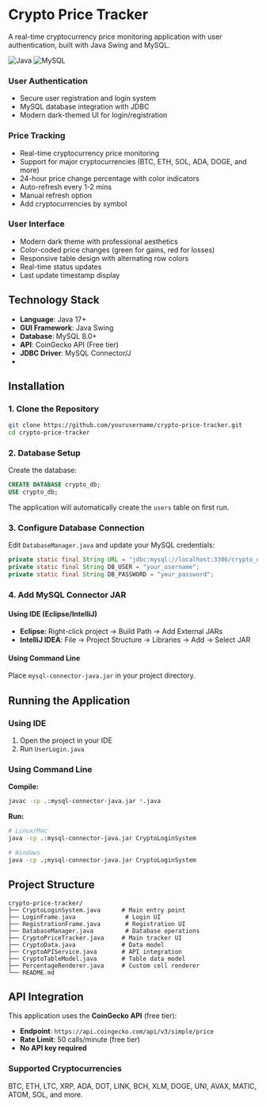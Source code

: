 # Crypto Price Tracker

A real-time cryptocurrency price monitoring application with user authentication, built with Java Swing and MySQL.

![Java](https://img.shields.io/badge/Java-17+-orange.svg)
![MySQL](https://img.shields.io/badge/MySQL-8.0+-blue.svg)

### User Authentication
- Secure user registration and login system
- MySQL database integration with JDBC
- Modern dark-themed UI for login/registration

### Price Tracking
- Real-time cryptocurrency price monitoring
- Support for major cryptocurrencies (BTC, ETH, SOL, ADA, DOGE, and more)
- 24-hour price change percentage with color indicators
- Auto-refresh every 1-2 mins
- Manual refresh option
- Add cryptocurrencies by symbol

### User Interface
- Modern dark theme with professional aesthetics
- Color-coded price changes (green for gains, red for losses)
- Responsive table design with alternating row colors
- Real-time status updates
- Last update timestamp display

## Technology Stack

- **Language**: Java 17+
- **GUI Framework**: Java Swing
- **Database**: MySQL 8.0+
- **API**: CoinGecko API (Free tier)
- **JDBC Driver**: MySQL Connector/J
- 
## Installation

### 1. Clone the Repository
```bash
git clone https://github.com/yourusername/crypto-price-tracker.git
cd crypto-price-tracker
```

### 2. Database Setup

Create the database:
```sql
CREATE DATABASE crypto_db;
USE crypto_db;
```

The application will automatically create the `users` table on first run.

### 3. Configure Database Connection

Edit `DatabaseManager.java` and update your MySQL credentials:
```java
private static final String URL = "jdbc:mysql://localhost:3306/crypto_db";
private static final String DB_USER = "your_username";
private static final String DB_PASSWORD = "your_password";
```

### 4. Add MySQL Connector JAR

#### Using IDE (Eclipse/IntelliJ)
- **Eclipse**: Right-click project → Build Path → Add External JARs
- **IntelliJ IDEA**: File → Project Structure → Libraries → Add → Select JAR

#### Using Command Line
Place `mysql-connector-java.jar` in your project directory.

## Running the Application

### Using IDE
1. Open the project in your IDE
2. Run `UserLogin.java`

### Using Command Line

**Compile:**
```bash
javac -cp .:mysql-connector-java.jar *.java
```

**Run:**
```bash
# Linux/Mac
java -cp .:mysql-connector-java.jar CryptoLoginSystem

# Windows
java -cp .;mysql-connector-java.jar CryptoLoginSystem
```

## Project Structure

```
crypto-price-tracker/
├── CryptoLoginSystem.java      # Main entry point
├── LoginFrame.java              # Login UI
├── RegistrationFrame.java       # Registration UI
├── DatabaseManager.java         # Database operations
├── CryptoPriceTracker.java     # Main tracker UI
├── CryptoData.java             # Data model
├── CryptoAPIService.java       # API integration
├── CryptoTableModel.java       # Table data model
├── PercentageRenderer.java     # Custom cell renderer
└── README.md
```

## API Integration

This application uses the **CoinGecko API** (free tier):
- **Endpoint**: `https://api.coingecko.com/api/v3/simple/price`
- **Rate Limit**: 50 calls/minute (free tier)
- **No API key required**

### Supported Cryptocurrencies
BTC, ETH, LTC, XRP, ADA, DOT, LINK, BCH, XLM, DOGE, UNI, AVAX, MATIC, ATOM, SOL, and more.
